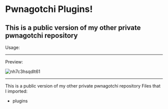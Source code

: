 # Pwnagotchi Plugins!

This is a public version of my other private pwnagotchi repository
---------------
Usage:

----------------
Preview:

![nh7c3hsqdlt61](https://user-images.githubusercontent.com/79835819/116106436-62635a80-a6b2-11eb-9a80-f64afd15f642.png)

----------------
This is a public version of my other private pwnagotchi repository
Files that I imported:
* plugins
